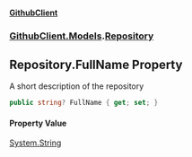 #### [GithubClient](index 'index')
### [GithubClient.Models](GithubClient.Models 'GithubClient.Models').[Repository](GithubClient.Models.Repository 'GithubClient.Models.Repository')

## Repository.FullName Property

A short description of the repository

```csharp
public string? FullName { get; set; }
```

#### Property Value
[System.String](https://docs.microsoft.com/en-us/dotnet/api/System.String 'System.String')